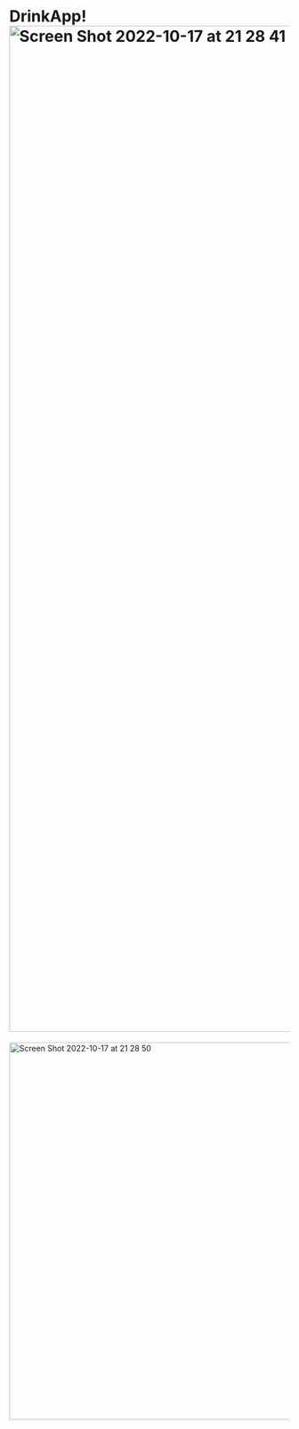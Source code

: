 # DrinkApp!<img width="1808" alt="Screen Shot 2022-10-17 at 21 28 41" src="https://user-images.githubusercontent.com/109949736/196177254-13843d85-b067-47ec-b633-6d1f24b70758.png">

<img width="678" alt="Screen Shot 2022-10-17 at 21 28 50" src="https://user-images.githubusercontent.com/109949736/196179010-70d5c8ed-2111-47bc-9de2-0d6e98377124.png">
